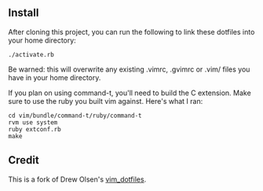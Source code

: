 ## Install

After cloning this project, you can run the following to link these dotfiles
into your home directory:

    ./activate.rb

Be warned: this will overwrite any existing .vimrc, .gvimrc or .vim/ files you
have in your home directory.

If you plan on using command-t, you'll need to build the C extension. Make sure
to use the ruby you built vim against. Here's what I ran:

    cd vim/bundle/command-t/ruby/command-t
    rvm use system
    ruby extconf.rb
    make

## Credit

This is a fork of Drew Olsen's [vim_dotfiles](https://github.com/drewolson/vim_dotfiles).
